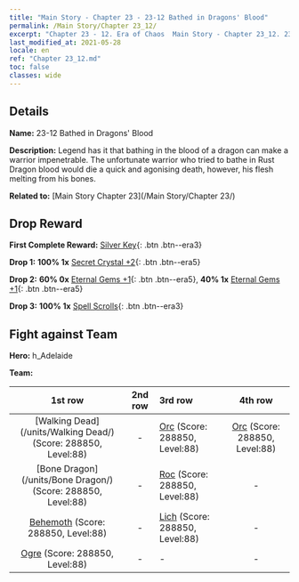 ```yaml
---
title: "Main Story - Chapter 23 - 23-12 Bathed in Dragons' Blood"
permalink: /Main Story/Chapter 23_12/
excerpt: "Chapter 23 - 12. Era of Chaos  Main Story - Chapter 23_12. 23-12 Bathed in Dragons' Blood"
last_modified_at: 2021-05-28
locale: en
ref: "Chapter 23_12.md"
toc: false
classes: wide
---
```


## Details

 **Name:** 23-12 Bathed in Dragons' Blood

 **Description:** Legend has it that bathing in the blood of a dragon can make a warrior impenetrable. The unfortunate warrior who tried to bathe in Rust Dragon blood would die a quick and agonising death, however, his flesh melting from his bones.

 **Related to:** [Main Story Chapter 23](/Main Story/Chapter 23/)

## Drop Reward

 **First Complete Reward:** [Silver Key](/Items/con_693/){: .btn .btn--era3}

 **Drop 1:** **100% 1x** [Secret Crystal +2](/Items/mat_80/){: .btn .btn--era5}

 **Drop 2:** **60% 0x** [Eternal Gems +1](/Items/mat_72/){: .btn .btn--era5}, **40% 1x** [Eternal Gems +1](/Items/mat_72/){: .btn .btn--era5}

 **Drop 3:** **100% 1x** [Spell Scrolls](/Items/con_694/){: .btn .btn--era3}


## Fight against Team
 **Hero:** h_Adelaide

 **Team:**


  | 1st row | 2nd row | 3rd row | 4th row |
  |:----:|:----:|:----|:----:|
  | [Walking Dead](/units/Walking Dead/) (Score: 288850, Level:88)  | - | [Orc](/units/Orc/) (Score: 288850, Level:88)  | [Orc](/units/Orc/) (Score: 288850, Level:88)  |
  | [Bone Dragon](/units/Bone Dragon/) (Score: 288850, Level:88)  | - | [Roc](/units/Roc/) (Score: 288850, Level:88)  | - |
  | [Behemoth](/units/Behemoth/) (Score: 288850, Level:88)  | - | [Lich](/units/Lich/) (Score: 288850, Level:88)  | - |
  | [Ogre](/units/Ogre/) (Score: 288850, Level:88)  | - | - | - |


